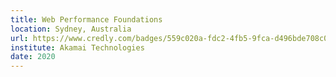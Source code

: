 ```yaml
---
title: Web Performance Foundations
location: Sydney, Australia
url: https://www.credly.com/badges/559c020a-fdc2-4fb5-9fca-d496bde708c0/public_url
institute: Akamai Technologies
date: 2020
---
```

